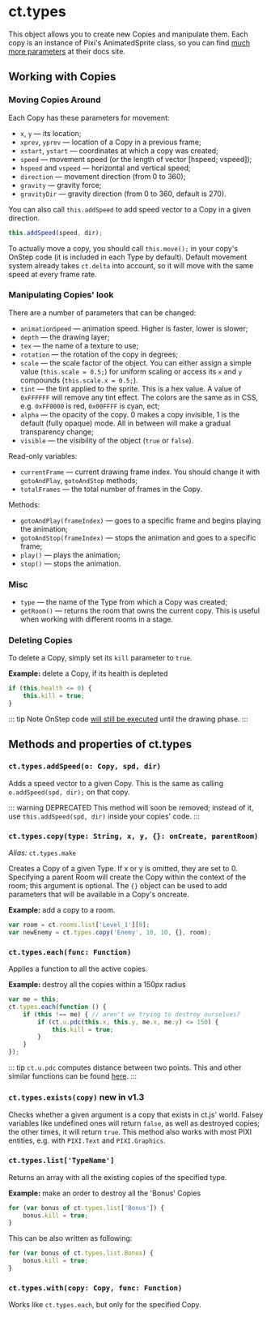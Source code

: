 # ct.types

This object allows you to create new Copies and manipulate them. Each copy is an instance of Pixi's AnimatedSprite class, so you can find [much more parameters](https://pixijs.download/release/docs/PIXI.AnimatedSprite.html) at their docs site.

## Working with Copies

### Moving Copies Around

Each Copy has these parameters for movement:

- `x`, `y` — its location;
- `xprev`, `yprev` — location of a Copy in a previous frame;
- `xstart`, `ystart` — coordinates at which a copy was created;
- `speed` — movement speed (or the length of vector [hspeed; vspeed]);
- `hspeed` and `vspeed` — horizontal and vertical speed;
- `direction` — movement direction (from 0 to 360);
- `gravity` — gravity force;
- `gravityDir` — gravity direction (from 0 to 360, default is 270).

You can also call `this.addSpeed` to add speed vector to a Copy in a given direction.

```js
this.addSpeed(speed, dir);
```

To actually move a copy, you should call `this.move();` in your copy's OnStep code (it is included in each Type by default). Default movement system already takes `ct.delta` into account, so it will move with the same speed at every frame rate.

### Manipulating Copies' look

There are a number of parameters that can be changed:

- `animationSpeed` — animation speed. Higher is faster, lower is slower;
- `depth` — the drawing layer;
- `tex` — the name of a texture to use;
- `rotation` — the rotation of the copy in degrees;
- `scale` — the scale factor of the object. You can either assign a simple value (`this.scale = 0.5;`) for uniform scaling or access its `x` and `y` compounds (`this.scale.x = 0.5;`).
- `tint` — the tint applied to the sprite. This is a hex value. A value of `0xFFFFFF` will remove any tint effect. The colors are the same as in CSS, e.g. `0xFF0000` is red, `0x00FFFF` is cyan, ect;
- `alpha` — the opacity of the copy. 0 makes a copy invisible, 1 is the default (fully opaque) mode. All in between will make a gradual transparency change;
- `visible` — the visibility of the object (`true` or `false`).

Read-only variables:

- `currentFrame` — current drawing frame index. You should change it with `gotoAndPlay`, `gotoAndStop` methods;
- `totalFrames` — the total number of frames in the Copy.

Methods:

- `gotoAndPlay(frameIndex)` — goes to a specific frame and begins playing the animation;
- `gotoAndStop(frameIndex)` — stops the animation and goes to a specific frame;
- `play()` — plays the animation;
- `stop()` — stops the animation.

### Misc

- `type` — the name of the Type from which a Copy was created;
- `getRoom()` — returns the room that owns the current copy. This is useful when working with different rooms in a stage.

### Deleting Copies

To delete a Copy, simply set its `kill` parameter to `true`.

**Example:** delete a Copy, if its health is depleted

```js
if (this.health <= 0) {
    this.kill = true;
}
```

::: tip Note
OnStep code [will still be executed](ct.html#Event-sequence) until the drawing phase.
:::

## Methods and properties of ct.types

### `ct.types.addSpeed(o: Copy, spd, dir)`

Adds a speed vector to a given Copy. This is the same as calling `o.addSpeed(spd, dir);` on that copy.

::: warning DEPRECATED
This method will soon be removed; instead of it, use `this.addSpeed(spd, dir)` inside your copies' code.
:::

### `ct.types.copy(type: String, x, y, {}: onCreate, parentRoom)`

*Alias:* `ct.types.make`

Creates a Copy of a given Type. If x or y is omitted, they are set to 0. Specifying a parent Room will create the Copy within the context of the room; this argument is optional. The `{}` object can be used to add parameters that will be available in a Copy's oncreate.

**Example:** add a copy to a room.

```js
var room = ct.rooms.list['Level_1'][0];
var newEnemy = ct.types.copy('Enemy', 10, 10, {}, room);
```


### `ct.types.each(func: Function)`

Applies a function to all the active copies.

**Example:** destroy all the copies within a 150px radius

```js
var me = this;
ct.types.each(function () {
    if (this !== me) { // aren't we trying to destroy ourselves?
        if (ct.u.pdc(this.x, this.y, me.x, me.y) <= 150) {
            this.kill = true;
        }
    }
});
```

::: tip
`ct.u.pdc` computes distance between two points. This and other similar functions can be found [here](ct.u.html).
:::

### `ct.types.exists(copy)` <badge>new in v1.3</badge>

Checks whether a given argument is a copy that exists in ct.js' world. Falsey variables like undefined ones will return `false`, as well as destroyed copies; the other times, it will return `true`. This method also works with most PIXI entities, e.g. with `PIXI.Text` and `PIXI.Graphics`.

### `ct.types.list['TypeName']`

Returns an array with all the existing copies of the specified type.

**Example:** make an order to destroy all the 'Bonus' Copies

```js
for (var bonus of ct.types.list['Bonus']) {
    bonus.kill = true;
}
```

This can be also written as following:

```js
for (var bonus of ct.types.list.Bonus) {
    bonus.kill = true;
}
```

### `ct.types.with(copy: Copy, func: Function)`

Works like `ct.types.each`, but only for the specified Copy.
